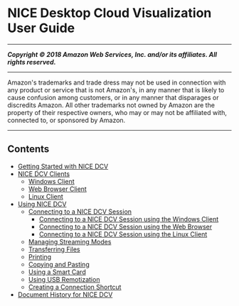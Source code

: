 # NICE Desktop Cloud Visualization User Guide

-----
*****Copyright &copy; 2018 Amazon Web Services, Inc. and/or its affiliates. All rights reserved.*****

-----
Amazon's trademarks and trade dress may not be used in 
     connection with any product or service that is not Amazon's, 
     in any manner that is likely to cause confusion among customers, 
     or in any manner that disparages or discredits Amazon. All other 
     trademarks not owned by Amazon are the property of their respective
     owners, who may or may not be affiliated with, connected to, or 
     sponsored by Amazon.

-----
## Contents
+ [Getting Started with NICE DCV](getting-started.md)
+ [NICE DCV Clients](client.md)
   + [Windows Client](client-windows.md)
   + [Web Browser Client](client-web.md)
   + [Linux Client](client-linux.md)
+ [Using NICE DCV](using.md)
   + [Connecting to a NICE DCV Session](using-connecting.md)
      + [Connecting to a NICE DCV Session using the Windows Client](using-connecting-win.md)
      + [Connecting to a NICE DCV Session using the Web Browser](using-connecting-browser-connect.md)
      + [Connecting to a NICE DCV Session using the Linux Client](using-connecting-linux.md)
   + [Managing Streaming Modes](using-streaming.md)
   + [Transferring Files](using-transfer.md)
   + [Printing](using-print.md)
   + [Copying and Pasting](using-copy-paste.md)
   + [Using a Smart Card](using-smartcard.md)
   + [Using USB Remotization](using-usb.md)
   + [Creating a Connection Shortcut](using-shortcut.md)
+ [Document History for NICE DCV](doc-history.md)